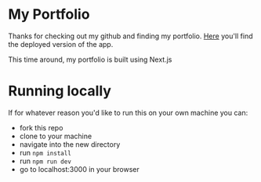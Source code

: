 # My Portfolio

Thanks for checking out my github and finding my portfolio. [Here](https://kadecodes.dev) you'll find the deployed version of the app.

This time around, my portfolio is built using Next.js

# Running locally

If for whatever reason you'd like to run this on your own machine you can:

- fork this repo
- clone to your machine
- navigate into the new directory
- run `npm install`
- run `npm run dev`
- go to localhost:3000 in your browser
